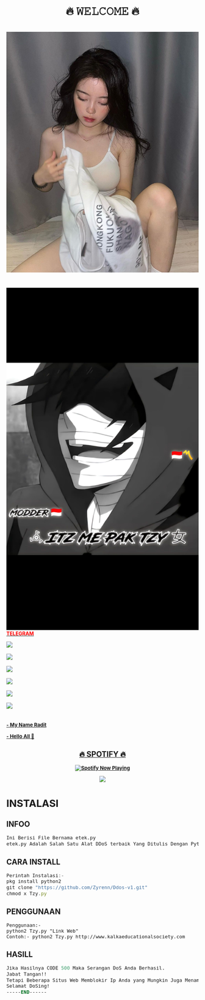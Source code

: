
  <body>
<h1 align="center">🔥 𝚆𝙴𝙻𝙲𝙾𝙼𝙴 🔥</h1>
<br>
<div align="center">
<img src="https://raw.githubusercontent.com/Zyrenn/Mihye/main/1.jpg">
</div>
<br>
</p>
<div>
<img src="https://github.com/RadittX7/Logo/raw/main/1687277568223.jpg" align="right">
<div>
</p>
</p>
<h4><font size="2"><a href="https://t.me/ZennTzyy"><font color="red">TELEGRAM</font>          
</p>
</p>
<p align="center"> </p> <img src="https://img.shields.io/badge/adobe%20photoshop%20-%2331A8FF.svg?&style=for-the-badge&logo=adobe%20photoshop&logoColor=white"/> </p> <img src="https://img.shields.io/badge/html5%20-%23E34F26.svg?&style=for-the-badge&logo=html5&logoColor=white"/> </p> <img src="https://img.shields.io/badge/css3%20-%231572B6.svg?&style=for-the-badge&logo=css3&logoColor=white"/> </p>
 </p> <img src="https://img.shields.io/badge/node.js%20-%2343853D.svg?&style=for-the-badge&logo=node.js&logoColor=white"/> </p> <img src="https://img.shields.io/badge/javascript%20-%23323330.svg?&style=for-the-badge&logo=javascript&logoColor=%23F7DF1E"/> </p> <img src="https://img.shields.io/badge/git%20-%23F05033.svg?&style=for-the-badge&logo=git&logoColor=white"/> <br><br>
</p>
<p align="center">
</p>
- My Name Radit
</p>
- Hello All 👋
<br>
</p>
<h2 align="center">🔥 SPOTIFY 🔥</h2>
<p align="center">
  <a href="https://open.spotify.com/track/4bNvS25ZVMCvLHEUV87mp4?si=yb1PaPVnRgiTYedy8r6i_g&utm_source=copy-link&context=spotify%3Aplaylist%3A37i9dQZF1EIVoBTSiHHsdx&dl_branch=1" target="_blank"><img src="https://now-playing-on-spotify.vercel.app/api/spotify" alt="Spotify Now Playing" width="350"/></a>
</p>
<p align="center"><a href="https://github.com/Zyrenn"><img src="https://github-readme-stats.vercel.app/api?username=Zyrenn&show_icons=true&theme=radical"></a></p>
</div>

# INSTALASI
## INFOO
```bash
Ini Berisi File Bernama etek.py
etek.py Adalah Salah Satu Alat DDoS terbaik Yang Ditulis Dengan Python.
```
## CARA INSTALL
```ts
Perintah Instalasi:-
pkg install python2
git clone "https://github.com/Zyrenn/Ddos-v1.git"
chmod x Tzy.py
```
## PENGGUNAAN
```ls
Penggunaan:-
python2 Tzy.py "Link Web"
Contoh:- python2 Tzy.py http://www.kalkaeducationalsociety.com
```
## HASILL
```pl
Jika Hasilnya CODE 500 Maka Serangan DoS Anda Berhasil.
Jabat Tangan!!
Tetapi Beberapa Situs Web Memblokir Ip Anda yang Mungkin Juga Menampilkan CODE RESPON 500
Selamat DoSing!
-----END------
```
</div>
</body>
